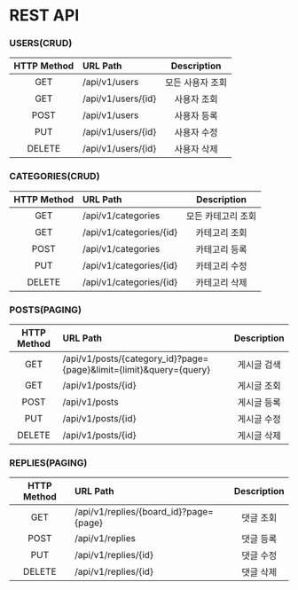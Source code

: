 # REST API

### USERS(CRUD)

| HTTP Method | URL Path           | Description |
|:-----------:|:-------------------|:-----------:|
|     GET     | /api/v1/users      |  모든 사용자 조회  |
|     GET     | /api/v1/users/{id} |   사용자 조회    |
|    POST     | /api/v1/users      |   사용자 등록    |
|     PUT     | /api/v1/users/{id} |   사용자 수정    |
|   DELETE    | /api/v1/users/{id} |   사용자 삭제    |

### CATEGORIES(CRUD)

| HTTP Method | URL Path                | Description |
|:-----------:|:------------------------|:-----------:|
|     GET     | /api/v1/categories      | 모든 카테고리 조회  |
|     GET     | /api/v1/categories/{id} |   카테고리 조회   |
|    POST     | /api/v1/categories      |   카테고리 등록   |
|     PUT     | /api/v1/categories/{id} |   카테고리 수정   |
|   DELETE    | /api/v1/categories/{id} |   카테고리 삭제   |

### POSTS(PAGING)

| HTTP Method | URL Path                                                            | Description |
|:-----------:|:--------------------------------------------------------------------|:-----------:|
|     GET     | /api/v1/posts/{category_id}?page={page}&limit={limit}&query={query} |   게시글 검색    |
|     GET     | /api/v1/posts/{id}                                                  |   게시글 조회    |
|    POST     | /api/v1/posts                                                       |   게시글 등록    |
|     PUT     | /api/v1/posts/{id}                                                  |   게시글 수정    |
|   DELETE    | /api/v1/posts/{id}                                                  |   게시글 삭제    |

### REPLIES(PAGING)

| HTTP Method | URL Path                               | Description |
|:-----------:|:---------------------------------------|:-----------:|
|     GET     | /api/v1/replies/{board_id}?page={page} |    댓글 조회    |
|    POST     | /api/v1/replies                        |    댓글 등록    |
|     PUT     | /api/v1/replies/{id}                   |    댓글 수정    |
|   DELETE    | /api/v1/replies/{id}                   |    댓글 삭제    |